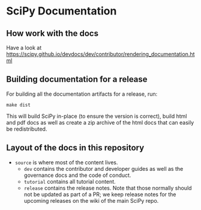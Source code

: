 # SciPy Documentation

## How work with the docs

Have a look at
https://scipy.github.io/devdocs/dev/contributor/rendering_documentation.html

## Building documentation for a release

For building all the documentation artifacts for a release, run:
```
make dist
```

This will build SciPy in-place (to ensure the version is correct), build html
and pdf docs as well as create a zip archive of the html docs that can easily
be redistributed.


## Layout of the docs in this repository

- `source` is where most of the content lives.
  - `dev` contains the contributor and developer guides as well as the governance
    docs and the code of conduct.
  - `tutorial` contains all tutorial content.
  - `release` contains the release notes. Note that those normally should not
    be updated as part of a PR; we keep release notes for the upcoming releases
    on the wiki of the main SciPy repo.
